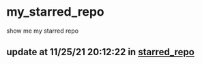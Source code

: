 # my_starred_repo
show me my starred repo

update at 11/25/21 20:12:22 in [starred_repo](./index.html)
---

